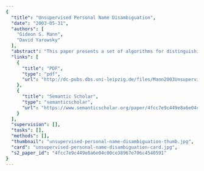 ```yaml
---
{
  "title": "Unsupervised Personal Name Disambiguation",
  "date": "2003-05-31",
  "authors": [
    "Gideon S. Mann",
    "David Yarowsky"
  ],
  "abstract": "This paper presents a set of algorithms for distinguishing personal names with multiple real referents in text, based on little or no supervision. The approach utilizes an unsupervised clustering technique over a rich feature space of biographic facts, which are automatically extracted via a language-independent bootstrapping process. The induced clustering of named entities are then partitioned and linked to their real referents via the automatically extracted biographic data. Performance is evaluated based on both a test set of handlabeled multi-referent personal names and via automatically generated pseudonames.",
  "links": [
    {
      "title": "PDF",
      "type": "pdf",
      "url": "http://dc-pubs.dbs.uni-leipzig.de/files/Mann2003UnsupervisedPersonalName.pdf"
    },
    {
      "title": "Semantic Scholar",
      "type": "semanticscholar",
      "url": "https://www.semanticscholar.org/paper/4fcc7e9c449e8a6e04c00ce38967e706c4540591"
    }
  ],
  "supervision": [],
  "tasks": [],
  "methods": [],
  "thumbnail": "unsupervised-personal-name-disambiguation-thumb.jpg",
  "card": "unsupervised-personal-name-disambiguation-card.jpg",
  "s2_paper_id": "4fcc7e9c449e8a6e04c00ce38967e706c4540591"
}
---
```


